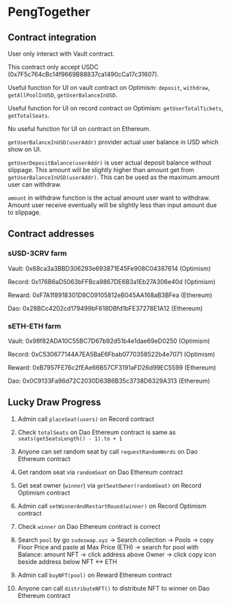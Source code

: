 # PengTogether

## Contract integration

User only interact with Vault contract.

This contract only accept USDC (0x7F5c764cBc14f9669B88837ca1490cCa17c31607).

Useful function for UI on vault contract on Optimism: `deposit`, `withdraw`, `getAllPoolInUSD`, `getUserBalanceInUSD`.

Useful function for UI on record contract on Optimism: `getUserTotalTickets`, `getTotalSeats`.

No useful function for UI on contract on Ethereum.

`getUserBalanceInUSD(userAddr)` provider actual user balance in USD which show on UI.

`getUserDepositBalance(userAddr)` is user actual deposit balance without slippage. This amount will be slightly higher than amount get from `getUserBalanceInUSD(userAddr)`. This can be used as the maximum amount user can withdraw.

`amount` in withdraw function is the actual amount user want to withdraw. Amount user receive eventually will be slightly less than input amount due to slippage.

## Contract addresses

### sUSD-3CRV farm

Vault: 0x68ca3a3BBD306293e693871E45Fe908C04387614 (Optimism)

Record: 0x176B6aD5063bFFBca9867DE6B3a1Eb27A306e40d (Optimism)

Reward: 0xF7A1f8918301D9C09105812eB045AA168aB3BFea (Ethereum)

Dao: 0x28BCc4202cd179499bF618DBfd1bFE37278E1A12 (Ethereum)

### sETH-ETH farm

Vault: 0x98f82ADA10C55BC7D67b92d51b4e1dae69eD0250 (Optimism)

Record: 0xC530677144A7EA5BaE6Fbab0770358522b4e7071 (Optimism)

Reward: 0xB7957FE76c2fEAe66B57CF3191aFD26d99EC5599 (Ethereum)

Dao: 0x0C9133Fa96d72C2030D63B6B35c3738D6329A313 (Ethereum)

## Lucky Draw Progress

1. Admin call `placeSeat(users)` on Record contract

2. Check `totalSeats` on Dao Ethereum contract is same as `seats(getSeatsLength() - 1).to + 1`

3. Anyone can set random seat by call `requestRandomWords` on Dao Ethereum contract

4. Get random seat via `randomSeat` on Dao Ethereum contract

5. Get seat owner (`winner`) via `getSeatOwner(randomSeat)` on Record Optimism contract

6. Admin call `setWinnerAndRestartRound(winner)` on Record Optimism contract

7. Check `winner` on Dao Ethereum contract is correct

8. Search `pool` by go `sudoswap.xyz` -> Search collection -> Pools -> copy Floor Price and paste at Max Price (ETH) -> search for pool with Balance: amount NFT -> click address above Owner -> click copy icon beside address below NFT <-> ETH

9. Admin call `buyNFT(pool)` on Reward Ethereum contract

10. Anyone can call `distributeNFT()` to distribute NFT to winner on Dao Ethereum contract